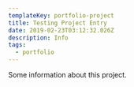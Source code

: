 ```yaml
---
templateKey: portfolio-project
title: Testing Project Entry
date: 2019-02-23T03:12:32.026Z
description: Info
tags:
  - portfolio
---
```

Some information about this project.
